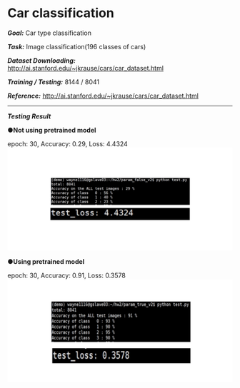 # Car classification
***Goal:*** Car type classification

***Task:*** Image classification(196 classes of cars)

***Dataset Downloading:*** http://ai.stanford.edu/~jkrause/cars/car_dataset.html

***Training / Testing:*** 8144 / 8041

***Reference:*** http://ai.stanford.edu/~jkrause/cars/car_dataset.html

---

***Testing Result***

**●Not using pretrained model**

epoch: 30, Accuracy: 0.29, Loss: 4.4324 
![image](https://github.com/wayne1116/Car-classification/blob/master/picture_result/notpretained.png)

**●Using pretrained model**

epoch: 30, Accuracy: 0.91, Loss: 0.3578
![image](https://github.com/wayne1116/Car-classification/blob/master/picture_result/pretained.png)


